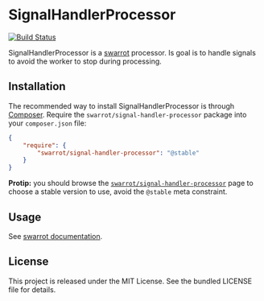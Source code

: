 # SignalHandlerProcessor

[![Build Status](https://travis-ci.org/swarrot/signal-handler-processor.png)](https://travis-ci.org/swarrot/signal-handler-processor)

SignalHandlerProcessor is a [swarrot](https://github.com/swarrot/swarrot) processor.
Is goal is to handle signals to avoid the worker to stop during processing.

## Installation

The recommended way to install SignalHandlerProcessor is through 
[Composer](http://getcomposer.org/). Require the
`swarrot/signal-handler-processor` package into your `composer.json` file:

```json
{
    "require": {
        "swarrot/signal-handler-processor": "@stable"
    }
}
```

**Protip:** you should browse the
[`swarrot/signal-handler-processor`](https://packagist.org/packages/swarrot/signal-handler-processor)
page to choose a stable version to use, avoid the `@stable` meta constraint.

## Usage

See [swarrot documentation](https://github.com/swarrot/swarrot).

## License

This project is released under the MIT License. See the bundled LICENSE file for details.
